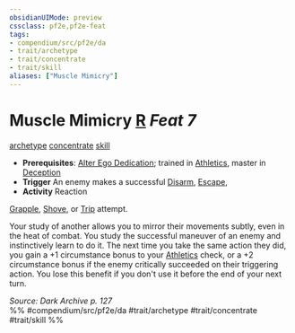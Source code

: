 ```yaml
---
obsidianUIMode: preview
cssclass: pf2e,pf2e-feat
tags:
- compendium/src/pf2e/da
- trait/archetype
- trait/concentrate
- trait/skill
aliases: ["Muscle Mimicry"]
---
```

# Muscle Mimicry  [R](../../Rules/core-rulebook/chapter-9-playing-the-game.md#Actions "Reaction") *Feat 7*  
[archetype](../../Rules/traits/archetype.md)  [concentrate](../../Rules/traits/concentrate.md)  [skill](../../Rules/traits/skill.md)  

- **Prerequisites**: [Alter Ego Dedication](alter-ego-dedication-da.md); trained in [Athletics](../skills.md#Athletics), master in [Deception](../skills.md#Deception)
- **Trigger** An enemy makes a successful [Disarm](../../Rules/actions/disarm.md), [Escape](../../Rules/actions/escape.md),
- **Activity** Reaction

[Grapple](../../Rules/actions/grapple.md), [Shove](../../Rules/actions/shove.md), or [Trip](../../Rules/actions/trip.md) attempt.

Your study of another allows you to mirror their movements subtly, even in the heat of combat. You study the successful maneuver of an enemy and instinctively learn to do it. The next time you take the same action they did, you gain a +1 circumstance bonus to your [Athletics](../skills.md#Athletics) check, or a +2 circumstance bonus if the enemy critically succeeded on their triggering action. You lose this benefit if you don't use it before the end of your next turn.

*Source: Dark Archive p. 127*  
%% #compendium/src/pf2e/da #trait/archetype #trait/concentrate #trait/skill %%